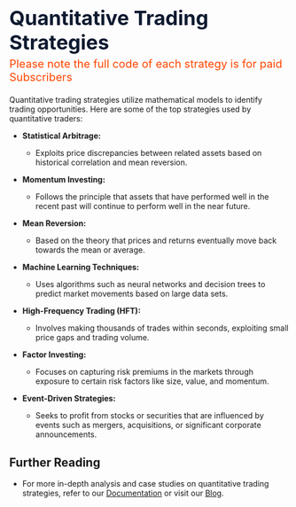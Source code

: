 <div style="color: #0e1a30;">
  <div style="text-align: left; margin-top: 10px; margin-bottom: 0px; padding-bottom: -10px;">
    <h1 class="start-heading" style="font-size: 36px; margin-bottom: 5px;">Quantitative Trading Strategies</h1>
    <div style="font-size: 20px; color: #FF4500; margin-top: 0; margin-bottom: 20px">Please note the full code of each strategy is for paid Subscribers</div>
  </div>
</div>

Quantitative trading strategies utilize mathematical models to identify trading opportunities. Here are some of the top strategies used by quantitative traders:

- **Statistical Arbitrage:**
  - Exploits price discrepancies between related assets based on historical correlation and mean reversion.
  
- **Momentum Investing:**
  - Follows the principle that assets that have performed well in the recent past will continue to perform well in the near future.

- **Mean Reversion:**
  - Based on the theory that prices and returns eventually move back towards the mean or average.

- **Machine Learning Techniques:**
  - Uses algorithms such as neural networks and decision trees to predict market movements based on large data sets.

- **High-Frequency Trading (HFT):**
  - Involves making thousands of trades within seconds, exploiting small price gaps and trading volume.

- **Factor Investing:**
  - Focuses on capturing risk premiums in the markets through exposure to certain risk factors like size, value, and momentum.

- **Event-Driven Strategies:**
  - Seeks to profit from stocks or securities that are influenced by events such as mergers, acquisitions, or significant corporate announcements.

## Further Reading

- For more in-depth analysis and case studies on quantitative trading strategies, refer to our [Documentation](../../docs/documentation.md) or visit our [Blog](../blog/blog.md).

<div style="padding: 50px">
</div>